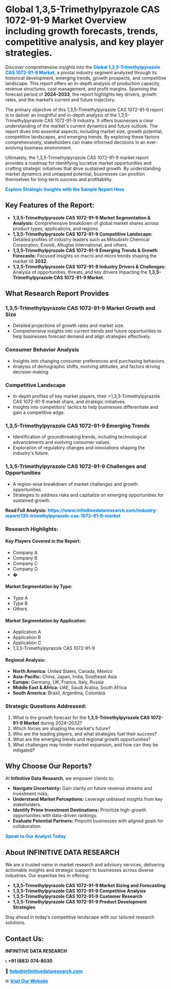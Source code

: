 <h1>Global 1,3,5-Trimethylpyrazole CAS 1072-91-9 Market Overview including growth forecasts, trends, competitive analysis, and key player strategies.</h1>
<p>
Discover comprehensive insights into the 
<a href="https://www.infinitivedataresearch.com/industry-report/135-trimethylpyrazole-cas-1072-91-9-market" rel="dofollow" style="color: #007BFF; text-decoration: none;"><strong>Global 1,3,5-Trimethylpyrazole CAS 1072-91-9 Market</strong></a>, a pivotal industry segment analyzed through its historical development, emerging trends, growth prospects, and competitive landscape. This report offers an in-depth analysis of production capacity, revenue structures, cost management, and profit margins. Spanning the forecast period of <strong>2024–2033</strong>, the report highlights key drivers, growth rates, and the market’s current and future trajectory.
</p>
<p>
The primary objective of this 1,3,5-Trimethylpyrazole CAS 1072-91-9 report is to deliver an insightful and in-depth analysis of the 1,3,5-Trimethylpyrazole CAS 1072-91-9 industry. It offers businesses a clear understanding of the market's current dynamics and future outlook. The report dives into essential aspects, including market size, growth potential, competitive landscapes, and emerging trends. By exploring these factors comprehensively, stakeholders can make informed decisions in an ever-evolving business environment.
</p>
<p>
Ultimately, the 1,3,5-Trimethylpyrazole CAS 1072-91-9 market report provides a roadmap for identifying lucrative market opportunities and crafting strategic initiatives that drive sustained growth. By understanding market dynamics and untapped potential, businesses can position themselves for long-term success and profitability.
</p>
<p>
<a href="https://www.infinitivedataresearch.com/request-sample/reportId=102293" style="color: #007BFF; text-decoration: none;"><strong>Explore Strategic Insights with the Sample Report Here</strong></a>
</p>

<h2>Key Features of the Report:</h2>
<ul>
<li><strong>1,3,5-Trimethylpyrazole CAS 1072-91-9 Market Segmentation & Analysis:</strong> Comprehensive breakdown of global market shares across product types, applications, and regions.</li>
<li><strong>1,3,5-Trimethylpyrazole CAS 1072-91-9 Competitive Landscape:</strong> Detailed profiles of industry leaders such as Mitsubishi Chemical Corporation, Evonik, Altuglas International, and others.</li>
<li><strong>1,3,5-Trimethylpyrazole CAS 1072-91-9 Emerging Trends & Growth Forecasts:</strong> Focused insights on macro and micro trends shaping the market till <strong>2032</strong>.</li>
<li><strong>1,3,5-Trimethylpyrazole CAS 1072-91-9 Industry Drivers & Challenges:</strong> Analysis of opportunities, threats, and key drivers impacting the <strong>1,3,5-Trimethylpyrazole CAS 1072-91-9 Market</strong>.</li>
</ul>

<h2>What Research Report Provides</h2>
<h3>1,3,5-Trimethylpyrazole CAS 1072-91-9 Market Growth and Size</h3>
<ul>
<li>Detailed projections of growth rates and market size.</li>
<li>Comprehensive insights into current trends and future opportunities to help businesses forecast demand and align strategies effectively.</li>
</ul>

<h3>Consumer Behavior Analysis</h3>
<ul>
<li>Insights into changing consumer preferences and purchasing behaviors.</li>
<li>Analysis of demographic shifts, evolving attitudes, and factors driving decision-making.</li>
</ul>

<h3>Competitive Landscape</h3>
<ul>
<li>In-depth profiles of key market players, their >1,3,5-Trimethylpyrazole CAS 1072-91-9 market share, and strategic initiatives.</li>
<li>Insights into competitors' tactics to help businesses differentiate and gain a competitive edge.</li>
</ul>

<h3>1,3,5-Trimethylpyrazole CAS 1072-91-9 Emerging Trends</h3>
<ul>
<li>Identification of groundbreaking trends, including technological advancements and evolving consumer values.</li>
<li>Exploration of regulatory changes and innovations shaping the industry's future.</li>
</ul>

<h3>1,3,5-Trimethylpyrazole CAS 1072-91-9 Challenges and Opportunities</h3>
<ul>
<li>A region-wise breakdown of market challenges and growth opportunities.</li>
<li>Strategies to address risks and capitalize on emerging opportunities for sustained growth.</li>
</ul>
<p><strong>Read Full Analysis:</strong> <a href="https://www.infinitivedataresearch.com/industry-report/135-trimethylpyrazole-cas-1072-91-9-market" rel="dofollow" style="color: #007BFF; text-decoration: none;"><strong>https://www.infinitivedataresearch.com/industry-report/135-trimethylpyrazole-cas-1072-91-9-market</strong></a></p>
<h3>Research Highlights:</h3>
<h4>Key Players Covered in the Report:</h4>
<ul><li>Company A</li><li>Company B</li><li>Company C</li><li>Company D</li><li>�</li></ul>
<h4>Market Segmentation by Type:</h4>
<ul><li>Type A</li><li>Type B</li><li>Others</li></ul>
<h4>Market Segmentation by Application:</h4>
<ul><li>Application A</li><li>Application B</li><li>Application C</li><li>1,3,5-Trimethylpyrazole CAS 1072-91-9</li></ul>

<h4>Regional Analysis:</h4>
<ul>
<li><strong>North America:</strong> United States, Canada, Mexico</li>
<li><strong>Asia-Pacific:</strong> China, Japan, India, Southeast Asia</li>
<li><strong>Europe:</strong> Germany, UK, France, Italy, Russia</li>
<li><strong>Middle East & Africa:</strong> UAE, Saudi Arabia, South Africa</li>
<li><strong>South America:</strong> Brazil, Argentina, Colombia</li>
</ul>

<h3>Strategic Questions Addressed:</h3>
<ol>
<li>What is the growth forecast for the <strong>1,3,5-Trimethylpyrazole CAS 1072-91-9 Market</strong> during 2024–2032?</li>
<li>Which forces are shaping the market's future?</li>
<li>Who are the leading players, and what strategies fuel their success?</li>
<li>What are the emerging trends and regional growth opportunities?</li>
<li>What challenges may hinder market expansion, and how can they be mitigated?</li>
</ol>

<h2>Why Choose Our Reports?</h2>
<p>At <strong>Infinitive Data Research</strong>, we empower clients to:</p>
<ul>
<li><strong>Navigate Uncertainty:</strong> Gain clarity on future revenue streams and investment risks.</li>
<li><strong>Understand Market Perceptions:</strong> Leverage unbiased insights from key stakeholders.</li>
<li><strong>Identify Prime Investment Destinations:</strong> Prioritize high-growth opportunities with data-driven rankings.</li>
<li><strong>Evaluate Potential Partners:</strong> Pinpoint businesses with aligned goals for collaboration.</li>
</ul>
<p><a href="https://www.infinitivedataresearch.com/industry-report/135-trimethylpyrazole-cas-1072-91-9-market" rel="dofollow" style="color: #007BFF; text-decoration: none;"><strong>Speak to Our Analyst Today</strong></a></p>

<h2>About INFINITIVE DATA RESEARCH</h2>
<p>We are a trusted name in market research and advisory services, delivering actionable insights and strategic support to businesses across diverse industries. Our expertise lies in offering:</p>
<ul>
<li><strong>1,3,5-Trimethylpyrazole CAS 1072-91-9 Market Sizing and Forecasting</strong></li>
<li><strong>1,3,5-Trimethylpyrazole CAS 1072-91-9 Competitive Analysis</strong></li>
<li><strong>1,3,5-Trimethylpyrazole CAS 1072-91-9 Customer Research</strong></li>
<li><strong>1,3,5-Trimethylpyrazole CAS 1072-91-9 Product Development Strategies</strong></li>
</ul>
<p>Stay ahead in today’s competitive landscape with our tailored research solutions.</p>

<h2>Contact Us:</h2>
<p><strong>INFINITIVE DATA RESEARCH</strong></p>
<p>📞 <strong>+91 (883) 074-8030</strong></p>
<p>📧 <strong><a href="mailto:help@infinitivedataresearch.com" style="color: #007BFF;">help@infinitivedataresearch.com</a></strong></p>
<p>🌐 <strong><a href="https://www.infinitivedataresearch.com" rel="dofollow" style="color: #007BFF;">Visit Our Website</a></strong></p>